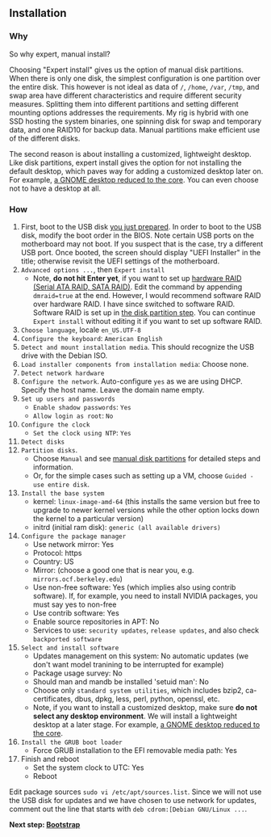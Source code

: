 ## Installation

### Why

So why expert, manual install?

Choosing "Expert install" gives us the option of manual disk partitions. When there is only one disk, the simplest configuration is one partition over the entire disk. This however is not ideal as data of `/`, `/home`, `/var`, `/tmp`, and swap area have different characteristics and require different security measures. Splitting them into different partitions and setting different mounting options addresses the requirements. My rig is hybrid with one SSD hosting the system binaries, one spinning disk for swap and temporary data, and one RAID10 for backup data. Manual partitions make efficient use of the different disks.

The second reason is about installing a customized, lightweight desktop. Like disk partitions, expert install gives the option for not installing the default desktop, which paves way for adding a customized desktop later on. For example, [a GNOME desktop reduced to the core](0303-gnome.md). You can even choose not to have a desktop at all.

### How

1. First, boot to the USB disk [you just prepared](0100-prepare.md). In order to boot to the USB disk, modify the boot order in the BIOS. Note certain USB ports on the motherboard may not boot. If you suspect that is the case, try a different USB port. Once booted, the screen should display "UEFI Installer" in the title; otherwise revisit the UEFI settings of the motherboard.
2. `Advanced options ...`, then `Expert install`
    * Note, **do not hit Enter yet**, if you want to set up [hardware RAID (Serial ATA RAID, SATA RAID)](https://wiki.debian.org/DebianInstaller/SataRaid). Edit the command by appending `dmraid=true` at the end. However, I would recommend software RAID over hardware RAID. I have since switched to software RAID. Software RAID is set up in [the disk partition step](0201-partitions.md). You can continue `Expert install` without editing it if you want to set up software RAID.
3. `Choose language`, locale `en_US.UTF-8`
4. `Configure the keyboard`: `American English`
5. `Detect and mount installation media`. This should recognize the USB drive with the Debian ISO.
6. `Load installer components from installation media`: Choose none.
7. `Detect network hardware`
8. `Configure the network`. Auto-configure `yes` as we are using DHCP. Specify the host name. Leave the domain name empty.
9. `Set up users and passwords`
    * `Enable shadow passwords`: `Yes`
    * `Allow login as root`: `No`
10. `Configure the clock`
    * `Set the clock using NTP`: `Yes`
11. `Detect disks`
12. `Partition disks`.
    * Choose `Manual` and see [manual disk partitions](0201-partitions.md) for detailed steps and information.
    * Or, for the simple cases such as setting up a VM, choose `Guided - use entire disk`.
13. `Install the base system`
    * kernel: `linux-image-amd-64` (this installs the same version but free to upgrade to newer kernel versions while the other option locks down the kernel to a particular version)
    * initrd (initial ram disk): `generic (all available drivers)`
14. `Configure the package manager`
    * Use network mirror: Yes
    * Protocol: https
    * Country: US
    * Mirror: (choose a good one that is near you, e.g. `mirrors.ocf.berkeley.edu`)
    * Use non-free software: Yes (which implies also using contrib software). If, for example, you need to install NVIDIA packages, you must say yes to non-free
    * Use contrib software: Yes
    * Enable source repositories in APT: No
    * Services to use: `security updates`, `release updates`, and also check `backported software`
15. `Select and install software`
    * Updates management on this system: No automatic updates (we don't want model tranining to be interrupted for example)
    * Package usage survey: No
    * Should man and mandb be installed 'setuid man': No
    * Choose only `standard system utilities`, which includes bzip2, ca-certificates, dbus, dpkg, less, perl, python, openssl, etc.
    * Note, if you want to install a customized desktop, make sure **do not select any desktop environment**. We will install a lightweight desktop at a later stage. For example, [a GNOME desktop reduced to the core](0303-gnome.md).
16. `Install the GRUB boot loader`
    * Force GRUB installation to the EFI removable media path: Yes
17. Finish and reboot
    * Set the system clock to UTC: Yes
    * Reboot

Edit package sources `sudo vi /etc/apt/sources.list`. Since we will not use the USB disk for updates and we have chosen to use network for updates, comment out the line that starts with `deb cdrom:[Debian GNU/Linux ...`.

**Next step: [Bootstrap](0301-bootstrap.md)**
